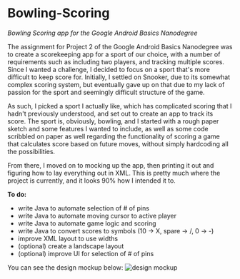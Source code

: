 # Bowling-Scoring
*Bowling Scoring app for the Google Android Basics Nanodegree*

The assignment for Project 2 of the Google Android Basics Nanodegree was to create a scorekeeping app for a sport of our choice,
with a number of requirements such as including two players, and tracking multiple scores. Since I wanted a challenge, I decided
to focus on a sport that's more difficult to keep score for. Initially, I settled on Snooker, due to its somewhat complex scoring
system, but eventually gave up on that due to my lack of passion for the sport and seemingly difficult structure of the game.

As such, I picked a sport I actually like, which has complicated scoring that I hadn't previously understood, and set out to create
an app to track its score. The sport is, obviously, bowling, and I started with a rough paper sketch and some features I wanted to
include, as well as some code scribbled on paper as well regarding the functionality of scoring a game that calculates score based
on future moves, without simply hardcoding all the possibilities. 

From there, I moved on to mocking up the app, then printing it out and figuring how to lay everything out in XML. This is pretty much
where the project is currently, and it looks 90% how I intended it to. 


**To do:**
- write Java to automate selection of # of pins
- write Java to automate moving cursor to active player
- write Java to automate game logic and scoring
- write Java to convert scores to symbols (10 -> X, spare -> /, 0 -> -)
- improve XML layout to use widths
- (optional) create a landscape layout
- (optional) improve UI for selection of # of pins

You can see the design mockup below:
![design mockup](https://github.com/adriantache/Bowling-Scoring/blob/master/app/src/main/res/drawable-xxhdpi/mockup.png)
